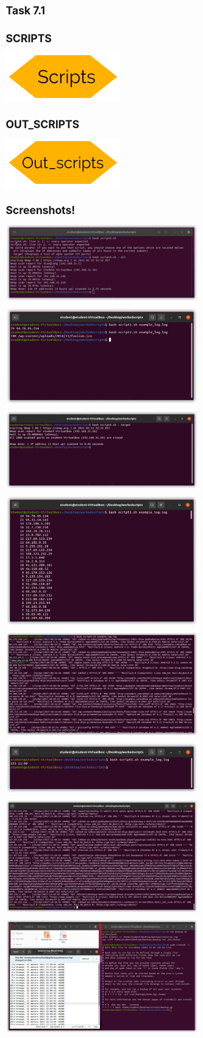 # Task 7.1 

# SCRIPTS
[![TXTFILE1](Scripts.png)](scripts/)

# OUT_SCRIPTS
[![TXTFILE1](Out_scripts.png)](out_scripts/)

# Screenshots!

![Screenshot1](ScreenShots/sshot-1.png)

![Screenshot2](ScreenShots/sshot-2.png)

![Screenshot3](ScreenShots/sshot-3.png)

![Screenshot4](ScreenShots/sshot-4.png)

![Screenshot5](ScreenShots/sshot-5.png)

![Screenshot6](ScreenShots/sshot-6.png)

![Screenshot7](ScreenShots/sshot-7.png)

![Screenshot8](ScreenShots/sshot-8.png)


